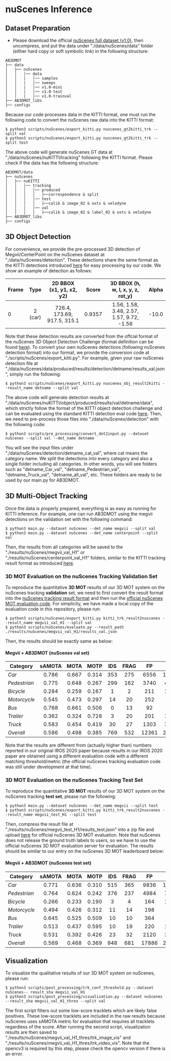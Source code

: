 # nuScenes Inference

## Dataset Preparation

* Please download the official [nuScenes full dataset (v1.0)](https://www.nuscenes.org/download), then uncompress, and put the data under "./data/nuScenes/data" folder (either hard copy or soft symbolic link) in the following structure:
```
AB3DMOT
├── data
│   ├── nuScenes
│   │   │── data
│   │   |   │── samples
│   │   |   │── sweeps
│   │   |   │── v1.0-mini
│   │   |   │── v1.0-test
│   │   |   │── v1.0-trainval
├── AB3DMOT_libs
├── configs
```

Because our code processes data in the KITTI format, one must run the following code to convert the nuScenes raw data into the KITTI format:
```
$ python3 scripts/nuScenes/export_kitti.py nuscenes_gt2kitti_trk --split val
$ python3 scripts/nuScenes/export_kitti.py nuscenes_gt2kitti_trk --split test
```

The above code will generate nuScenes GT data at "./data/nuScenes/nuKITTI/tracking" following the KITTI format. Please check if the data has the following structure:
```
AB3DMOT/data
├── nuScenes
│   ├── nuKITTI
│   │   │── tracking
│   │   │   │── produced
│   │   │   │   ├──correspondence & split
│   │   │   │── test
│   │   │   │   ├──calib & image_02 & oxts & velodyne 
│   │   |   │── val
│   │   │   │   ├──calib & image_02 & label_02 & oxts & velodyne 
├── AB3DMOT_libs
├── configs
```

## 3D Object Detection

For convenience, we provide the pre-processed 3D detection of Megvii/CenterPoint on the nuScenes dataset at "./data/nuScenes/detection". These detections share the same format as the KITTI detections introduced [here](docs/KITTI.md) for easy processing by our code. We show an example of detection as follows:

Frame |   Type  |   2D BBOX (x1, y1, x2, y2)  | Score  |    3D BBOX (h, w, l, x, y, z, rot_y)      | Alpha | 
------|:-------:|:---------------------------:|:------:|:-----------------------------------------:|:-----:|
 0    | 2 (car) | 726.4, 173.69, 917.5, 315.1 | 0.9357 | 1.56, 1.58, 3.48, 2.57, 1.57, 9.72, -1.56 | -10.0 | 
 
Note that these detection results are converted from the offcial format of the nuScenes 3D Object Detection Challenge (format definition can be found [here](https://www.nuscenes.org/object-detection/?externalData=all&mapData=all&modalities=Any)). To convert your own nuScenes detections (following nuScenes detection format) into our format, we provide the conversion code at "./scripts/nuScenes/export_kitti.py". For example, given your raw nuScenes detection file at "./data/nuScenes/data/produced/results/detection/detname/results_val.json", simply run the following:
```
$ python3 scripts/nuScenes/export_kitti.py nuscenes_obj_result2kitti --result_name detname --split val
```

The above code will generate detection results at "./data/nuScenes/nuKITTI/object/produced/results/val/detname/data", which strictly follow the format of the KITTI object detection challenge and can be evaluated using the standard KITTI detection eval code [here](http://www.cvlibs.net/datasets/kitti/eval_object.php?obj_benchmark=3d). Then, we need to pre-process those files into "./data/nuScenes/detection" with the following code:
```
$ python3 scripts/pre_processing/convert_det2input.py --dataset nuScenes --split val --det_name detname
```

You will see the input files under "./data/nuScenes/detection/detname_cat_val", where cat means the category name. We split the detections into every category and also a single folder including all categories. In other words, you will see folders such as "detname_Car_val", "detname_Pedestrian_val", "detname_Truck_val", "detname_all_val", etc. These folders are ready to be used by our main.py for AB3DMOT.

## 3D Multi-Object Tracking

Once the data is properly prepared, everything is as easy as running for KITTI inference. For example, one can run AB3DMOT using the megvii detections on the validation set with the following command:
```
$ python3 main.py --dataset nuScenes --det_name megvii --split val
$ python3 main.py --dataset nuScenes --det_name centerpoint --split val
```
Then, the results from all categories will be saved to the "./results/nuScenes/megvii_val_H1" or "./results/nuScenes/centerpoint_val_H1" folders, similar to the KITTI tracking result format as introduced [here](docs/KITTI.md). 

### 3D MOT Evaluation on the nuScenes Tracking Validation Set

To reproduce the quantitative **3D MOT** results of our 3D MOT system on the nuScenes tracking **validation** set, we need to first convert the result format into the [nuScenes tracking result format](https://www.nuscenes.org/tracking/?externalData=all&mapData=all&modalities=Any) and then run the [official nuScenes MOT evaluation code](https://github.com/nutonomy/nuscenes-devkit/blob/master/python-sdk/nuscenes/eval/tracking/evaluate.py). For simplicity, we have made a local copy of the evaluation code in this repository, please run:
```
$ python3 scripts/nuScenes/export_kitti.py kitti_trk_result2nuscenes --result_name megvii_val_H1 --split val
$ python3 scripts/nuScenes/evaluate.py --result_path ./results/nuScenes/megvii_val_H1/results_val.json
```

Then, the results should be exactly same as below:

#### Megvii + AB3DMOT (nuScenes val set)

 Category     | sAMOTA |  MOTA  |  MOTP  | IDS | FRAG |  FP   |  FN   
--------------|:------:|:------:|:------:|:---:|:----:|:-----:|:-----:
 *Car*        | 0.786  | 0.667  | 0.314  | 353 | 275  | 6556  | 12493 
 *Pedestrian* | 0.775  | 0.648  | 0.267  | 299 | 162  | 3740  | 4916 
 *Bicycle*    | 0.284  | 0.259  | 0.167  |  1  |  2   | 211   | 1264
 *Motorcycle* | 0.545  | 0.473  | 0.297  | 14  | 20   | 252   | 775   
 *Bus*        | 0.768  | 0.661  | 0.506  |  0  | 13   |  92   | 625   
 *Trailer*    | 0.362  | 0.324  | 0.728  |  3  | 20   | 201   | 1436   
 *Truck*      | 0.583  | 0.454  | 0.419  | 30  | 27   | 1303  | 3934   
 *Overall*    | 0.586  | 0.498  | 0.385  | 769 | 532  | 12361 | 25375
 
Note that the results are different from (actually higher than) numbers reported in our original IROS 2020 paper because results in our IROS 2020 paper are obtained using a different evaluation code with a different matching threshold/metric (the official nuScenes tracking evaluation code was still under development at that time).

### 3D MOT Evaluation on the nuScenes Tracking Test Set

To reproduce the quantitative **3D MOT** results of our 3D MOT system on the nuScenes tracking **test set**, please run the following: 
```
$ python3 main.py --dataset nuScenes --det_name megvii --split test
$ python3 scripts/nuScenes/export_kitti.py kitti_trk_result2nuscenes --result_name megvii_test_H1 --split test
```

Then, compress the result file at "./results/nuScenes/megvii_test_H1/results_test.json" into a zip file and upload [here](https://eval.ai/web/challenges/challenge-page/476/submission) for official nuScenes 3D MOT evaluation. Note that nuScenes does not release the ground truth labels to users, so we have to use the official nuScenes 3D MOT evaluation server for evaluation. The results should be similar to our entry on the nuScenes 3D MOT leaderboard below:

#### Megvii + AB3DMOT (nuScenes test set)

 Category     | sAMOTA |  MOTA  |  MOTP  | IDS | FRAG |  FP   |  FN   
--------------|:------:|:------:|:------:|:---:|:----:|:-----:|:-----:
 *Car*        | 0.771  | 0.636  | 0.310  | 515 | 365  | 9836  | 14595 
 *Pedestrian* | 0.764  | 0.624  | 0.242  | 376 | 237  | 4984  | 7422
 *Bicycle*    | 0.266  | 0.233  | 0.190  |  3  |  4   | 164   | 1509
 *Motorcycle* | 0.494  | 0.426  | 0.312  | 11  | 14   | 198   | 907   
 *Bus*        | 0.645  | 0.525  | 0.509  | 10  | 10   | 364   | 434   
 *Trailer*    | 0.513  | 0.437  | 0.595  | 10  | 19   | 220   | 1214   
 *Truck*      | 0.531  | 0.392  | 0.426  | 23  | 32   | 2120  | 3109   
 *Overall*    | 0.569  | 0.468  | 0.369  | 948 | 681  | 17886 | 29190

## Visualization

To visualize the qualitative results of our 3D MOT system on nuScenes, please run:
```
$ python3 scripts/post_processing/trk_conf_threshold.py --dataset nuScenes-- result_sha megvii_val_H1
$ python3 scripts/post_processing/visualization.py --dataset nuScenes --result_sha megvii_val_H1_thres --split val
```

The first script filters out some low-score tracklets which are likely false positives. These low-score tracklets are included in the raw results because nuScenes uses sAMOTA metric for evaluation that requires all tracklets regardless of the score. After running the second script, visualization results are then saved to "./results/nuScenes/megvii_val_H1_thres/trk_image_vis" and "./results/nuScenes/megvii_val_H1_thres/trk_video_vis". Note that the opencv3 is required by this step, please check the opencv version if there is an error.